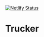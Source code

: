 [![Netlify Status](https://api.netlify.com/api/v1/badges/2783b6c1-853a-4173-940a-8ddaada2c601/deploy-status)](https://app.netlify.com/sites/trucker/deploys)

# Trucker